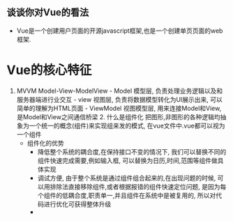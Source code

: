 ## 谈谈你对Vue的看法
- Vue是一个创建用户页面的开源javascript框架,也是一个创建单页页面的web框架.

# Vue的核心特征
   1. MVVM  Model-View-ModelView
    - Model 模型层, 负责处理业务逻辑以及和服务器端进行业交互
    - view 视图层, 负责将数据模型转化为UI展示出来, 可以简单的理解为HTML页面
    - ViewModel 视图模型层, 用来连接Model和View,是Model和View之间通信桥梁
    2. 什么是组件化
      把图形,非图形的各种逻辑均抽象为一个统一的概念(组件)来实现组来发的模式, 在vue文件中.vue都可以视为一个组件
      - 组件化的优势
         - 降低整个系统的耦合度,在保持接口不变的情况下, 我们可以替换不同的组件快速完成需要,例如输入框, 可以替换为日历,时间,范围等组件做具体实现
         - 调试方便, 由于整个系统是通过组件组合起来的,在出现问题的时候, 可以用排除法直接移除组件,或者根据报错的组件快速定位问题, 是因为每个组件的低耦合度,职责单一,并且组件在系统中是被复用的, 所以对代码进行优化可获得整体升级
         - 
